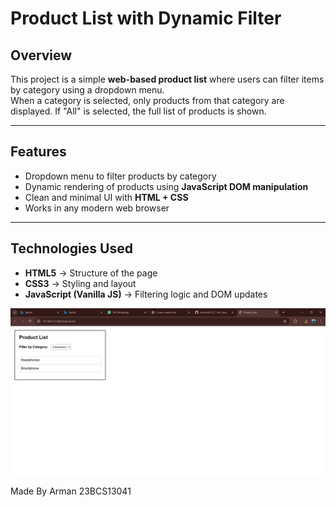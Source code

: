 # Product List with Dynamic Filter

## Overview
This project is a simple **web-based product list** where users can filter items by category using a dropdown menu.  
When a category is selected, only products from that category are displayed. If "All" is selected, the full list of products is shown.

---

## Features
- Dropdown menu to filter products by category  
- Dynamic rendering of products using **JavaScript DOM manipulation**  
- Clean and minimal UI with **HTML + CSS**  
- Works in any modern web browser  

---

## Technologies Used
- **HTML5** → Structure of the page  
- **CSS3** → Styling and layout  
- **JavaScript (Vanilla JS)** → Filtering logic and DOM updates  

![Product List Example](Lists.png)

Made By Arman 23BCS13041

